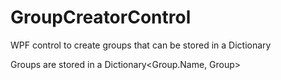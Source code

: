 # GroupCreatorControl
WPF control to create groups that can be stored in a Dictionary


Groups are stored in a Dictionary<Group.Name, Group>
